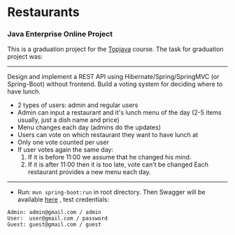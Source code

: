    Restaurants 
   =
   ### Java Enterprise Online Project

This is a graduation project for the [Topjava](https://topjava.ru/topjava) course.
The task for graduation project was:

---------------------------------------------------------------------------------------------------
Design and implement a REST API using Hibernate/Spring/SpringMVC (or Spring-Boot) without frontend.
Build a voting system for deciding where to have lunch.

- 2 types of users: admin and regular users
- Admin can input a restaurant and it's lunch menu of the day (2-5 items usually, just a dish name and price)
- Menu changes each day (admins do the updates)
- Users can vote on which restaurant they want to have lunch at
- Only one vote counted per user
- If user votes again the same day:
   1. If it is before 11:00 we assume that he changed his mind.
   2. If it is after 11:00 then it is too late, vote can't be changed
Each restaurant provides a new menu each day.
  
---------------------------------------------------------------------------------------------------
- Run: `mvn spring-boot:run` in root directory. Then Swagger will be available [here](http://localhost:8080/swagger-ui.html) , 
test credentials:
```
Admin: admin@gmail.com / admin
User:  user@gmail.com / password
Guest: guest@gmail.com / guest
```